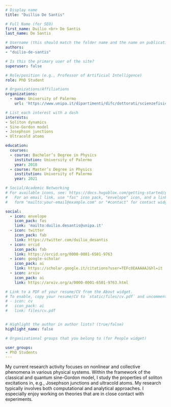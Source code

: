 ```yaml
---
# Display name
title: "Duillio De Santis"

# Full Name (for SEO)
first_name: Duilio <br> De Santis
last_name: De Santis

# Username (this should match the folder name and the name on publications)
authors:
- "duilio-de-santis"

# Is this the primary user of the site?
superuser: false

# Role/position (e.g., Professor of Artificial Intelligence)
role: PhD Student

# Organizations/Affiliations
organizations:
  - name: University of Palermo
    url: 'https://www.unipa.it/dipartimenti/difc/dottorati/scienzefisicheechimiche/en/phd-students/'

# List each interest with a dash
interests:
- Soliton dynamics
- Sine-Gordon model
- Josephson junctions
- Ultracold atoms

education:
  courses:
  - course: Bachelor’s Degree in Physics
    institution: University of Palermo
    year: 2018
  - course: Master’s Degree in Physics
    institution: University of Palermo
    year: 2021

# Social/Academic Networking
# For available icons, see: https://docs.hugoblox.com/getting-started/page-builder/#icons
#   For an email link, use "fas" icon pack, "envelope" icon, and a link in the
#   form "mailto:your-email@example.com" or "#contact" for contact widget.

social:
  - icon: envelope
    icon_pack: fas
    link: 'mailto:duilio.desantis@unipa.it'
  - icon: twitter
    icon_pack: fab
    link: https://twitter.com/duilio_desantis
  - icon: orcid
    icon_pack: fab
    link: https://orcid.org/0000-0001-6501-9763
  - icon: google-scholar 
    icon_pack: ai
    link: https://scholar.google.it/citations?user=TEFc0EAAAAAJ&hl=it
  - icon: arxiv
    icon_pack: ai
    link: https://arxiv.org/a/0000-0001-6501-9763.html

# Link to a PDF of your resume/CV from the About widget.
# To enable, copy your resume/CV to `static/files/cv.pdf` and uncomment the lines below.
# - icon: cv
#   icon_pack: ai
#   link: files/cv.pdf


# Highlight the author in author lists? (true/false)
highlight_name: false

# Organizational groups that you belong to (for People widget)

user_groups:
- PhD Students
---
```

My current research activity focuses on nonlinear and collective phenomena in various physical systems. Within the framework of the classical and quantum sine-Gordon model, I study the properties of soliton excitations in, e.g., Josephson junctions and ultracold atoms. My research typically involves both computational and analytical approaches. I especially enjoy working on theories that are in close contact with experiments. 
